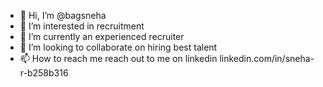 - 👋 Hi, I’m @bagsneha
- 👀 I’m interested in recruitment
- 🌱 I’m currently an experienced recruiter
- 💞️ I’m looking to collaborate on hiring best talent
- 📫 How to reach me reach out to me on linkedin linkedin.com/in/sneha-r-b258b316

<!---
bagsneha/bagsneha is a ✨ special ✨ repository because its `README.md` (this file) appears on your GitHub profile.
You can click the Preview link to take a look at your changes.
--->
